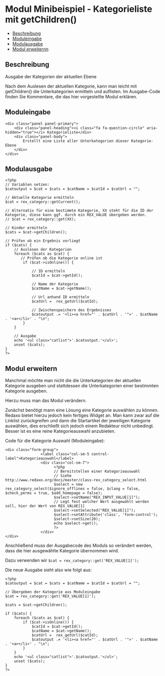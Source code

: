 # Modul Minibeispiel - Kategorieliste mit getChildren()

- [Beschreibung](#beschreibung)
- [Moduleingabe](#moduleingabe)
- [Modulausgabe](#modulausgabe)
- [Modul erweiternn](#erweitern)

<a name="beschreibung"></a>
## Beschreibung

Ausgabe der Kategorien der aktuellen Ebene

Nach dem Auslesen der aktuellen Kategorie, kann man leicht mit getChildren() die Unterkategorien ermitteln und auflisten. 
Im Ausgabe-Code finden Sie Kommentare, die das hier vorgestellte Modul erklären. 

<a name="moduleingabe"></a>
## Moduleingabe

    <div class="panel panel-primary">
        <div class="panel-heading"><i class="fa fa-question-circle" aria-hidden="true"></i> Kategorieliste</div>
        <div class="panel-body">
            Erstellt eine Liste aller Unterkategorien dieser Kategorie-Ebene
        </div>
    </div>


<a name="modulausgabe"></a>
## Modulausgabe


    <?php
    // Variablen setzen: 
    $catoutput = $cat = $cats = $catName = $catId = $catUrl = "";
    
    // Aktuelle Kategorie ermitteln
    $cat = rex_category::getCurrent();
   
    // Alternativ für eine bestimmte Kategorie, XX steht für die ID der Kategorie, diese kann ggf. durch ein REX_VALUE übergeben werden. 
    // $cat = rex_category::get(XX);
   
    // Kinder ermitteln
    $cats = $cat->getChildren();
    
    // Prüfen ob ein Ergebnis vorliegt
    if ($cats) {
        // Auslesen der Kategorien
        foreach ($cats as $cat) {
           // Prüfen ob die Kategorie online ist
            if ($cat->isOnline()) {
                
                // ID ermitteln
                $catId = $cat->getId();
                
                // Name der Kategorie
                $catName = $cat->getName();
                
                // Url anhand ID ermitteln
                $catUrl =  rex_getUrl($catId);
                
                // Zwischenspeichern des Ergebnisses
                $catoutput .= '<li><a href="' . $catUrl . '">' . $catName . '<a></li>' . "\n";
            }
        }
        
        // Ausgabe 
        echo '<ul class="catlist">'.$catoutput.'</ul>';
        unset ($cats);
    }
    ?>

<a name="erweitern"></a>
## Modul erweitern

Manchmal möchte man nicht die die Unterkategorien der aktuellen Kategorie ausgeben und stattdessen die Unterkategorien einer bestimmten Kategorie ausgeben. 

Hierzu muss man das Modul verändern. 

Zunächst benötigt mann eine Lösung eine Kategorie auswählen zu können. 
Redaxo bietet hierzu jedoch kein fertiges Widget an. Man kann zwar auf die Linklist zurückgreifen und dann die Startartikel der jeweiligen Kategorie auswählen, dies erschließt sich jedoch einem Redakteur nicht unbedingt. Besser ist es eine reine Kategorieauswahl anzubieten. 

Code für die Kategorie Auswahl (Moduleingabe): 

    <div class="form-group">
    	            <label class="col-sm-5 control-label">Kategorieauswahl</label>
    	            <div class="col-sm-7">
                          <?php 
                          // Bereitstellen einer Kategorieauswahl
                          // Siehe http://www.redaxo.org/docs/master/class-rex_category_select.html
                          $select = new rex_category_select($ignore_offlines = false, $clang = false,  $check_perms = true, $add_homepage = false); 
                          $select->setName("REX_INPUT_VALUE[1]"); 
                          // Legt fest welcher Wert ausgewählt werden soll, hier der Wert von REX_VALUE[1]
                          $select->setSelected("REX_VALUE[1]"); 
                          $select->setAttribute('class', 'form-control');
                          $select->setSize(20); 
                          echo $select->get(); 
                          ?>
                    </div>
    </div>

Anschließend muss der Ausgabecode des Moduls so verändert werden, dass die hier ausgewählte Kategorie übernommen wird. 

Dazu verwenden wir `$cat = rex_category::get('REX_VALUE[1]');`

Die neue Ausgabe sieht also wie folgt aus: 


    <?php
    $catoutput = $cat = $cats = $catName = $catId = $catUrl = "";
    
    // Übergeben der Kategorie aus Moduleingabe
    $cat = rex_category::get('REX_VALUE[1]'); 
    
    $cats = $cat->getChildren();
    
    if ($cats) {
        foreach ($cats as $cat) {
            if ($cat->isOnline()) {
                $catId = $cat->getId();
                $catName = $cat->getName();
                $catUrl =  rex_getUrl($catId);
                $catoutput .= '<li><a href="' . $catUrl . '">' . $catName . '<a></li>' . "\n";
            }
        }
        echo '<ul class="catlist">'.$catoutput.'</ul>';
        unset ($cats);
    }
    ?>


    
    



